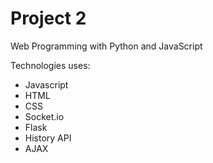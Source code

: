 # Project 2

Web Programming with Python and JavaScript

Technologies uses:
- Javascript
- HTML
- CSS
- Socket.io
- Flask
- History API
- AJAX


